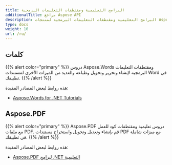 ```yaml
---
title: البرامج التعليمية ومقتطفات التعليمات البرمجية
additionalTitle: مراجع Aspose API
description: البرامج التعليمية ومقتطفات التعليمات البرمجية لمنتجات Aspose مثل Aspose.Words و Aspose.Cells و Aspose.PDF ومنتجات أخرى. يتضمن دروسًا أساسية ومتقدمة حول استخدام منتجات Aspose.
type: docs
weight: 10
url: /ru/
---
```


## كلمات
{{% alert color="primary" %}}
دروس Aspose.Words ومقتطفات التعليمات البرمجية لإنشاء وتحرير وتحويل وطباعة والعديد من الميزات الأخرى لمستندات Word في تطبيقك. 
{{% /alert %}}

هذه روابط لبعض المصادر المفيدة:
- [Aspose.Words for .NET Tutorials](./words/net/)

## Aspose.PDF
{{% alert color="primary" %}}
Aspose.PDF دروس تعليمية ومقتطفات كود للعمل مع ملفات PDF. قم بإنشاء وتعديل وتحويل واستخراج مستندات PDF مع ميزات شاملة في تطبيقك.
{{% /alert %}}

هذه روابط لبعض المصادر المفيدة:
- [Aspose.PDF لبرامج .NET التعليمية](./pdf/net/)